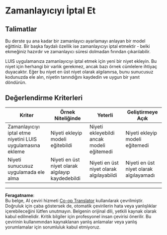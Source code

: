 <!--
CO_OP_TRANSLATOR_METADATA:
{
  "original_hash": "5a7262a0c48dfacdfe1ff91b20bf16fd",
  "translation_date": "2025-08-28T02:55:12+00:00",
  "source_file": "6-consumer/lessons/2-language-understanding/assignment.md",
  "language_code": "tr"
}
-->
# Zamanlayıcıyı İptal Et

## Talimatlar

Bu derste şu ana kadar bir zamanlayıcı ayarlamayı anlayan bir model eğittiniz. Bir başka faydalı özellik ise zamanlayıcıyı iptal etmektir - belki ekmeğiniz hazırdır ve zamanlayıcı süresi dolmadan fırından çıkarılabilir.

LUIS uygulamanıza zamanlayıcıyı iptal etmek için yeni bir niyet ekleyin. Bu niyet için herhangi bir varlık gerekmez, ancak bazı örnek cümlelere ihtiyaç duyacaktır. Eğer bu niyet en üst niyet olarak algılanırsa, bunu sunucusuz kodunuzda ele alın, niyetin tanındığını kaydedin ve uygun bir yanıt döndürün.

## Değerlendirme Kriterleri

| Kriter | Örnek Niteliğinde | Yeterli | Geliştirmeye Açık |
| ------- | ----------------- | ------- | ----------------- |
| Zamanlayıcıyı iptal etme niyetini LUIS uygulamasına ekleme | Niyeti ekleyip modeli eğitebildi | Niyeti ekleyebildi ancak modeli eğitemedi | Niyeti ekleyip modeli eğitemedi |
| Niyeti sunucusuz uygulamada ele alma | Niyeti en üst niyet olarak algılayıp kaydedebildi | Niyeti en üst niyet olarak algılayabildi | Niyeti en üst niyet olarak algılayamadı |

---

**Feragatname**:  
Bu belge, AI çeviri hizmeti [Co-op Translator](https://github.com/Azure/co-op-translator) kullanılarak çevrilmiştir. Doğruluk için çaba göstersek de, otomatik çevirilerin hata veya yanlışlıklar içerebileceğini lütfen unutmayın. Belgenin orijinal dili, yetkili kaynak olarak kabul edilmelidir. Kritik bilgiler için profesyonel insan çevirisi önerilir. Bu çevirinin kullanımından kaynaklanan yanlış anlamalar veya yanlış yorumlamalar için sorumluluk kabul etmiyoruz.